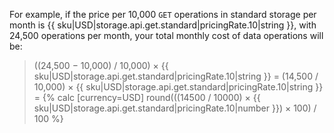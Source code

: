 For example, if the price per 10,000 `GET` operations in standard storage per month is {{ sku|USD|storage.api.get.standard|pricingRate.10|string }}, with 24,500 operations per month, your total monthly cost of data operations will be:

> ((24,500 − 10,000) / 10,000) × {{ sku|USD|storage.api.get.standard|pricingRate.10|string }} = (14,500 / 10,000) × {{ sku|USD|storage.api.get.standard|pricingRate.10|string }} = {% calc [currency=USD] round(((14500 / 10000) × {{ sku|USD|storage.api.get.standard|pricingRate.10|number }}) × 100) / 100 %}